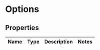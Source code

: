 

# Options


## Properties

| Name | Type | Description | Notes |
|------------ | ------------- | ------------- | -------------|



